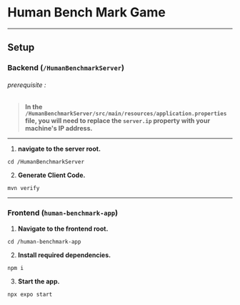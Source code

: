 # Human Bench Mark Game

---

## Setup

### Backend (`/HumanBenchmarkServer`)

###### prerequisite :

>**In the `/HumanBenchmarkServer/src/main/resources/application.properties` file, you will need to replace the `server.ip` property with your machine's IP address.**

---

1. **navigate to the server root.**

```shell
cd /HumanBenchmarkServer
```

2. **Generate Client Code.**

```shell
mvn verify
```

---

### Frontend (`human-benchmark-app`)

1. **Navigate to the frontend root.**

```shell
cd /human-benchmark-app
```

2. **Install required dependencies.**

```shell
npm i
```

3. **Start the app.**

```shell
npx expo start
```
